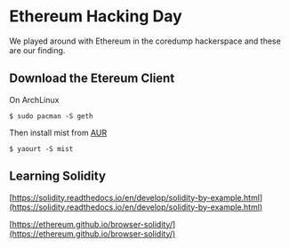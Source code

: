 # Ethereum Hacking Day

We played around with Ethereum in the coredump hackerspace and these are our finding.

## Download the Etereum Client

On ArchLinux

```
$ sudo pacman -S geth
```

Then install mist from [AUR](https://aur.archlinux.org/packages/mist/)

`$ yaourt -S mist`

## Learning Solidity

[https://solidity.readthedocs.io/en/develop/solidity-by-example.html](https://solidity.readthedocs.io/en/develop/solidity-by-example.html)

[https://ethereum.github.io/browser-solidity/](https://ethereum.github.io/browser-solidity/)

